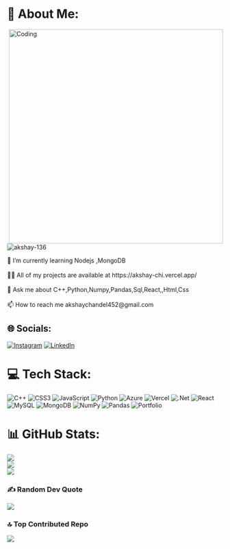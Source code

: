 # 💫 About Me:
<img align="right" alt="Coding" width="500" src="https://media1.giphy.com/media/qgQUggAC3Pfv687qPC/giphy.gif?cid=ecf05e4799u0c9usk8pl8006hw38mrg4o97508d3866vqpbh&ep=v1_gifs_search&rid=giphy.gif&ct=g">
<p align="left"> <img src="https://komarev.com/ghpvc/?username=akshay-136&label=Profile%20views&color=0e75b6&style=flat" alt="akshay-136" /> </p>
🌱 I’m currently learning Nodejs ,MongoDB<br><br>👨‍💻 All of my projects are available at https://akshay-chi.vercel.app/<br><br>💬 Ask me about C++,Python,Numpy,Pandas,Sql,React,,Html,Css<br><br>📫 How to reach me akshaychandel452@gmail.com 
 
 
## 🌐 Socials:
[![Instagram](https://img.shields.io/badge/Instagram-%23E4405F.svg?logo=Instagram&logoColor=white)](https://instagram.com/akshay._.001) [![LinkedIn](https://img.shields.io/badge/LinkedIn-%230077B5.svg?logo=linkedin&logoColor=white)](https://linkedin.com/in/akshay-chandel-318832265) 

# 💻 Tech Stack:
![C++](https://img.shields.io/badge/c++-%2300599C.svg?style=plastic&logo=c%2B%2B&logoColor=white) ![CSS3](https://img.shields.io/badge/css3-%231572B6.svg?style=plastic&logo=css3&logoColor=white) ![JavaScript](https://img.shields.io/badge/javascript-%23323330.svg?style=plastic&logo=javascript&logoColor=%23F7DF1E) ![Python](https://img.shields.io/badge/python-3670A0?style=plastic&logo=python&logoColor=ffdd54) ![Azure](https://img.shields.io/badge/azure-%230072C6.svg?style=plastic&logo=azure-devops&logoColor=white) ![Vercel](https://img.shields.io/badge/vercel-%23000000.svg?style=plastic&logo=vercel&logoColor=white) ![.Net](https://img.shields.io/badge/.NET-5C2D91?style=plastic&logo=.net&logoColor=white) ![React](https://img.shields.io/badge/react-%2320232a.svg?style=plastic&logo=react&logoColor=%2361DAFB) ![MySQL](https://img.shields.io/badge/mysql-%2300f.svg?style=plastic&logo=mysql&logoColor=white) ![MongoDB](https://img.shields.io/badge/MongoDB-%234ea94b.svg?style=plastic&logo=mongodb&logoColor=white) ![NumPy](https://img.shields.io/badge/numpy-%23013243.svg?style=plastic&logo=numpy&logoColor=white) ![Pandas](https://img.shields.io/badge/pandas-%23150458.svg?style=plastic&logo=pandas&logoColor=white) ![Portfolio](https://img.shields.io/badge/Portfolio-%23000000.svg?style=plastic&logo=firefox&logoColor=#FF7139)
# 📊 GitHub Stats:
![](https://github-readme-stats.vercel.app/api?username=Akshay-136&theme=merko&hide_border=false&include_all_commits=false&count_private=true)<br/>
![](https://github-readme-streak-stats.herokuapp.com/?user=Akshay-136&theme=merko&hide_border=false)<br/>
![](https://github-readme-stats.vercel.app/api/top-langs/?username=Akshay-136&theme=merko&hide_border=false&include_all_commits=false&count_private=true&layout=compact)

### ✍️ Random Dev Quote
![](https://quotes-github-readme.vercel.app/api?type=horizontal&theme=merko)

### 🔝 Top Contributed Repo
![](https://github-contributor-stats.vercel.app/api?username=Akshay-136&limit=5&theme=dark&combine_all_yearly_contributions=true)

<!-- Proudly created with GPRM ( https://gprm.itsvg.in ) -->
